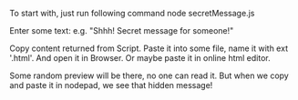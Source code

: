 To start with, just run following command
node secretMessage.js

Enter some text:
e.g. "Shhh! Secret message for someone!"

Copy content returned from Script. Paste it into some file, name it with ext '.html'. And open it in Browser. Or maybe paste it in online html editor. 

Some random preview will be there, no one can read it. But when we copy and paste it in nodepad, we see that hidden message!
